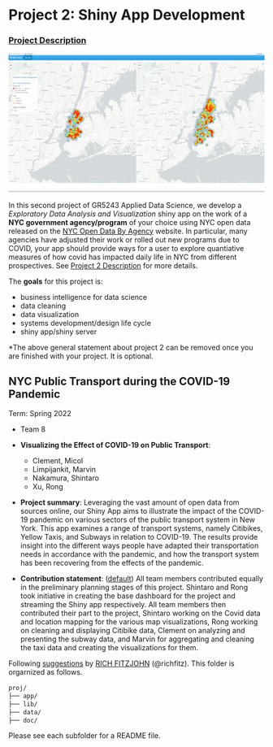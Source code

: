 # Project 2: Shiny App Development

### [Project Description](doc/project2_desc.md)

![screenshot](doc/figs/map.jpg)

In this second project of GR5243 Applied Data Science, we develop a *Exploratory Data Analysis and Visualization* shiny app on the work of a **NYC government agency/program** of your choice using NYC open data released on the [NYC Open Data By Agency](https://opendata.cityofnewyork.us/data/) website. In particular, many agencies have adjusted their work or rolled out new programs due to COVID, your app should provide ways for a user to explore quantiative measures of how covid has impacted daily life in NYC from different prospectives. See [Project 2 Description](doc/project2_desc.md) for more details.  

The **goals** for this project is:

- business intelligence for data science
- data cleaning
- data visualization
- systems development/design life cycle
- shiny app/shiny server

*The above general statement about project 2 can be removed once you are finished with your project. It is optional.

## NYC Public Transport during the COVID-19 Pandemic
Term: Spring 2022

+ Team 8
+ **Visualizing the Effect of COVID-19 on Public Transport**:
	+ Clement, Micol
	+ Limpijankit, Marvin
	+ Nakamura, Shintaro
	+ Xu, Rong

+ **Project summary**: Leveraging the vast amount of open data from sources online, our Shiny App aims to illustrate the impact of the COVID-19 pandemic on various sectors of the public transport system in New York. This app examines a range of transport systems, namely Citibikes, Yellow Taxis, and Subways in relation to COVID-19. The results provide insight into the different ways people have adapted their transportation needs in accordance with the pandemic, and how the transport system has been recovering from the effects of the pandemic. 

+ **Contribution statement**: ([default](doc/a_note_on_contributions.md)) All team members contributed equally in the preliminary planning stages of this project. Shintaro and Rong took initiative in creating the base dashboard for the project and streaming the Shiny app respectively. All team members then contributed their part to the project, Shintaro working on the Covid data and location mapping for the various map visualizations, Rong working on cleaning and displaying Citibike data, Clement on analyzing and presenting the subway data, and Marvin for aggregating and cleaning the taxi data and creating the visualizations for them. 

Following [suggestions](http://nicercode.github.io/blog/2013-04-05-projects/) by [RICH FITZJOHN](http://nicercode.github.io/about/#Team) (@richfitz). This folder is orgarnized as follows.

```
proj/
├── app/
├── lib/
├── data/
├── doc/
```

Please see each subfolder for a README file.

